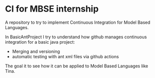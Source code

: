# CI for MBSE internship

A repository to try to implement Continuous Integration for Model Based Languages.

In BasicAntProject I try to understand how github manages continuous integration for a basic java project:
  - Merging and versioning
  - automatic testing with ant xml files via github actions

The goal it to see how it can be applied to Model Based Languages like Tina.

